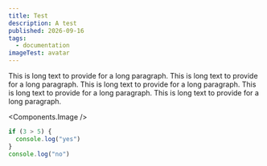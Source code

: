 ```yaml
---
title: Test
description: A test
published: 2026-09-16
tags:
  - documentation
imageTest: avatar
---
```


<script lang="ts">
	import CopyButton from "$lib/components/CopyButton.svelte"
</script>

<CopyButton textToCopy="test" />

This is long text to provide for a long paragraph.
This is long text to provide for a long paragraph.
This is long text to provide for a long paragraph.
This is long text to provide for a long paragraph.
This is long text to provide for a long paragraph.

<Components.Image />

```javascript
if (3 > 5) {
  console.log("yes")
}
console.log("no")
```
